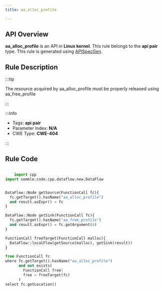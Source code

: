 ```yaml
---
title: aa_alloc_profile

---
```



## API Overview
**aa_alloc_profile** is an API in **Linux kernel**. This rule belongs to the **api pair** type. This rule is generated using [APISpecGen](../../tools/APISpecGen).
## Rule Description

:::tip

The resource acquired by aa_alloc_profile must be properly released using aa_free_profile

:::

:::info

- Tags: **api pair**
- Parameter Index: **N/A**
- CWE Type: **CWE-404**

:::

## Rule Code
```python

    import cpp
import semmle.code.cpp.dataflow.new.DataFlow


DataFlow::Node getSource(FunctionCall fc){
  fc.getTarget().hasName("aa_alloc_profile")
  and result.asExpr() = fc
}

DataFlow::Node getSink(FunctionCall fc){
  fc.getTarget().hasName("aa_free_profile")
  and result.asExpr() = fc.getArgument(0)
}

FunctionCall freeTarget(FunctionCall malloc){
  DataFlow::localFlow(getSource(malloc), getSink(result))
}

from FunctionCall fc
where fc.getTarget().hasName("aa_alloc_profile")
      and not exists(
        FunctionCall free| 
        free = freeTarget(fc)
      )
select fc.getLocation()

    
```